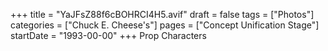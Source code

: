 +++
title = "YaJFsZ88f6cBOHRCI4H5.avif"
draft = false
tags = ["Photos"]
categories = ["Chuck E. Cheese's"]
pages = ["Concept Unification Stage"]
startDate = "1993-00-00"
+++
Prop Characters
